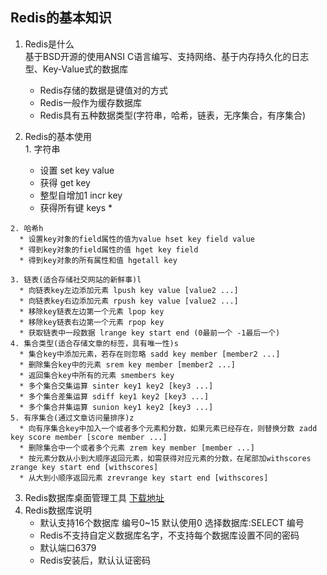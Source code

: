 ## Redis的基本知识

  1. Redis是什么   
    基于BSD开源的使用ANSI C语言编写、支持网络、基于内存持久化的日志型、Key-Value式的数据库   
      * Redis存储的数据是键值对的方式
      * Redis一般作为缓存数据库
      * Redis具有五种数据类型(字符串，哈希，链表，无序集合，有序集合)

  2. Redis的基本使用  
    1. 字符串  
      * 设置 set key value  
      * 获得 get key  
      * 整型自增加1 incr key  
      * 获得所有键 keys *

    2. 哈希h  
      * 设置key对象的field属性的值为value hset key field value  
      * 得到key对象的field属性的值 hget key field  
      * 得到key对象的所有属性和值 hgetall key  

    3. 链表(适合存储社交网站的新鲜事)l  
      * 向链表key左边添加元素 lpush key value [value2 ...]  
      * 向链表key右边添加元素 rpush key value [value2 ...]  
      * 移除key链表左边第一个元素 lpop key  
      * 移除key链表右边第一个元素 rpop key  
      * 获取链表中一段数据 lrange key start end (0最前一个 -1最后一个)
    4. 集合类型(适合存储文章的标签，具有唯一性)s  
      * 集合key中添加元素，若存在则忽略 sadd key member [member2 ...]  
      * 删除集合key中的元素 srem key member [member2 ...]  
      * 返回集合key中所有的元素 smembers key  
      * 多个集合交集运算 sinter key1 key2 [key3 ...]  
      * 多个集合差集运算 sdiff key1 key2 [key3 ...]  
      * 多个集合并集运算 sunion key1 key2 [key3 ...]
    5. 有序集合(通过文章访问量排序)z  
      * 向有序集合key中加入一个或者多个元素和分数，如果元素已经存在，则替换分数 zadd key score member [score member ...]
      * 删除集合中一个或者多个元素 zrem key member [member ...]
      * 按元素分数从小到大顺序返回元素，如需获得对应元素的分数，在尾部加withscores zrange key start end [withscores]
      * 从大到小顺序返回元素 zrevrange key start end [withscores]
  3. Redis数据库桌面管理工具
      [下载地址](http://redisdesktop.com/download)
  4. Redis数据库说明
      * 默认支持16个数据库 编号0~15 默认使用0 选择数据库:SELECT 编号
      * Redis不支持自定义数据库名字，不支持每个数据库设置不同的密码
      * 默认端口6379
      * Redis安装后，默认认证密码
